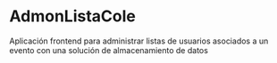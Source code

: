 # AdmonListaCole
Aplicación frontend para administrar listas de usuarios asociados a un evento con una solución de almacenamiento de datos
